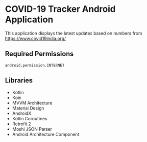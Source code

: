 # COVID-19 Tracker Android Application
This application displays the latest updates based on numbers from https://www.covid19india.org/

## Required Permissions
    android.permission.INTERNET

## Libraries
- Kotlin
- Koin
- MVVM Architecture
- Material Design
- AndroidX
- Kotlin Coroutines
- Retrofit 2
- Moshi JSON Parser 
- Android Architecture Component

